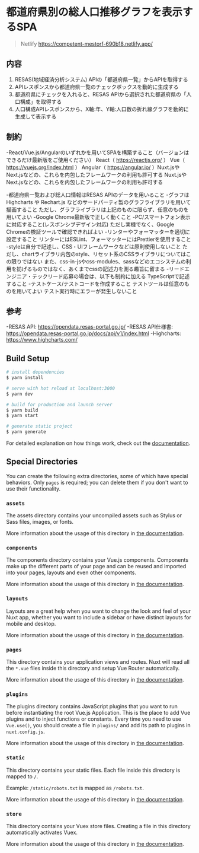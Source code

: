 # 都道府県別の総人口推移グラフを表示するSPA

> Netlify
> https://competent-mestorf-690b18.netlify.app/

## 内容
1. RESAS(地域経済分析システム) APIの「都道府県一覧」からAPIを取得する
2. APIレスポンスから都道府県一覧のチェックボックスを動的に生成する
3. 都道府県にチェックを入れると、RESAS APIから選択された都道府県の「人口構成」を取得する
4. 人口構成APIレスポンスから、X軸:年、Y軸:人口数の折れ線グラフを動的に生成して表示する

## 制約
-React/Vue.js/Angularのいずれかを用いてSPAを構築すること（バージョンはできるだけ最新版をご使用ください）
React（ https://reactjs.org/ ）
Vue（ https://vuejs.org/index.html ）
Angular（ https://angular.io/ ）Nuxt.jsやNext.jsなどの、これらを内包したフレームワークの利用も許可する
Nuxt.jsやNext.jsなどの、これらを内包したフレームワークの利用も許可する

-都道府県一覧および総人口情報はRESAS APIのデータを用いること
-グラフは Highcharts や Rechart.js などのサードパーティ製のグラフライブラリを用いて描画すること
ただし、グラフライブラリは上記のものに限らず、任意のものを用いてよい
-Google Chrome最新版で正しく動くこと
-PC/スマートフォン表示に対応すること(レスポンシブデザイン対応)
ただし実機でなく、Google Chromeの検証ツールで確認できればよい
-リンターやフォーマッターを適切に設定すること
リンターにはESLint、フォーマッターにはPrettierを使用すること
-styleは自分で記述し、CSS・UIフレームワークなどは原則使用しないこと
ただし、chartライブラリ内包のstyle、リセット系のCSSライブラリについてはこの限りではない
また、css-in-jsやcss-modules、sassなどのエコシステムの利用を妨げるものではなく、あくまでcssの記述力を測る趣旨に留まる
-リードエンジニア・テックリード応募の場合は、以下も制約に加える
TypeScriptで記述すること
-テストケース/テストコードを作成すること
テストツールは任意のものを用いてよい
テスト実行時にエラーが発生しないこと

## 参考
-RESAS API: https://opendata.resas-portal.go.jp/
-RESAS API仕様書: https://opendata.resas-portal.go.jp/docs/api/v1/index.html
-Highcharts: https://www.highcharts.com/


## Build Setup

```bash
# install dependencies
$ yarn install

# serve with hot reload at localhost:3000
$ yarn dev

# build for production and launch server
$ yarn build
$ yarn start

# generate static project
$ yarn generate
```

For detailed explanation on how things work, check out the [documentation](https://nuxtjs.org).

## Special Directories

You can create the following extra directories, some of which have special behaviors. Only `pages` is required; you can delete them if you don't want to use their functionality.

### `assets`

The assets directory contains your uncompiled assets such as Stylus or Sass files, images, or fonts.

More information about the usage of this directory in [the documentation](https://nuxtjs.org/docs/2.x/directory-structure/assets).

### `components`

The components directory contains your Vue.js components. Components make up the different parts of your page and can be reused and imported into your pages, layouts and even other components.

More information about the usage of this directory in [the documentation](https://nuxtjs.org/docs/2.x/directory-structure/components).

### `layouts`

Layouts are a great help when you want to change the look and feel of your Nuxt app, whether you want to include a sidebar or have distinct layouts for mobile and desktop.

More information about the usage of this directory in [the documentation](https://nuxtjs.org/docs/2.x/directory-structure/layouts).


### `pages`

This directory contains your application views and routes. Nuxt will read all the `*.vue` files inside this directory and setup Vue Router automatically.

More information about the usage of this directory in [the documentation](https://nuxtjs.org/docs/2.x/get-started/routing).

### `plugins`

The plugins directory contains JavaScript plugins that you want to run before instantiating the root Vue.js Application. This is the place to add Vue plugins and to inject functions or constants. Every time you need to use `Vue.use()`, you should create a file in `plugins/` and add its path to plugins in `nuxt.config.js`.

More information about the usage of this directory in [the documentation](https://nuxtjs.org/docs/2.x/directory-structure/plugins).

### `static`

This directory contains your static files. Each file inside this directory is mapped to `/`.

Example: `/static/robots.txt` is mapped as `/robots.txt`.

More information about the usage of this directory in [the documentation](https://nuxtjs.org/docs/2.x/directory-structure/static).

### `store`

This directory contains your Vuex store files. Creating a file in this directory automatically activates Vuex.

More information about the usage of this directory in [the documentation](https://nuxtjs.org/docs/2.x/directory-structure/store).
